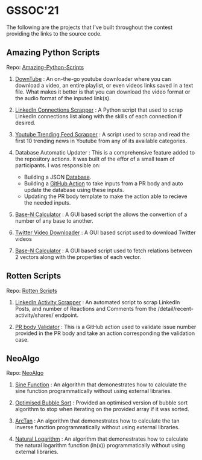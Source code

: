 # GSSOC'21

The following are the projects that I've built throughout the contest providing the links to the source code.

## Amazing Python Scripts

Repo: [Amazing-Python-Scripts](https://github.com/avinashkranjan/Amazing-Python-Scripts)

1) [DownTube](https://github.com/avinashkranjan/Amazing-Python-Scripts/tree/master/DownTube-Youtube-Downloader) : An on-the-go youtube downloader where you can download a video, an entire playlist, or even videos links saved in a text file. What makes it better is that you can download the video format or the audio format of the inputed link(s).

2) [LinkedIn Connections Scrapper](https://github.com/avinashkranjan/Amazing-Python-Scripts/tree/master/Linkedin_Connections_Scrapper) : A Python script that used to scrap LinkedIn connections list along with the skills of each connection if desired.

3) [Youtube Trending Feed Scrapper](https://github.com/avinashkranjan/Amazing-Python-Scripts/tree/master/Youtube%20Trending%20Feed%20Scrapper) : A script used to scrap and read the first 10 trending news in Youtube from any of its available categories.

4) Database Automatic Updater : This is a comprehensive feature added to the repository actions. It was built of the effor of a small team of participants. I was responsible on: <br>
    * Building a JSON [Database](https://github.com/avinashkranjan/Amazing-Python-Scripts/tree/master/Master%20Script).
    * Building a [GitHub Action](https://github.com/avinashkranjan/Amazing-Python-Scripts/tree/master/.github/scripts) to take inputs from a PR body and auto update the database using these inputs.
    * Updating the PR body template to make the action able to recieve the needed inputs.
    
5) [Base-N Calculator](https://github.com/avinashkranjan/Amazing-Python-Scripts/tree/master/Base-N_Calc) : A GUI based script the allows the convertion of a number of any base to another.

6) [Twitter Video Downloader](https://github.com/avinashkranjan/Amazing-Python-Scripts/tree/master/Twitter_Video_Downloader) : A GUI based script used to download Twitter videos

7) [Base-N Calculator](https://github.com/avinashkranjan/Amazing-Python-Scripts/tree/master/Vector_Calc) : A GUI based script used to fetch relations between 2 vectors along with the properties of each vector.

## Rotten Scripts

Repo: [Rotten Scripts](https://github.com/HarshCasper/Rotten-Scripts)

1) [LinkedIn Activity Scrapper](https://github.com/HarshCasper/Rotten-Scripts/tree/master/Python/LinkedIn_Posts_Scrapper) : An automated script to scrap LinkedIn Posts, and number of Reactions and Comments from the /detail/recent-activity/shares/ endpoint.

2) [PR body Validator](https://github.com/HarshCasper/Rotten-Scripts/tree/master/.github/actions/PR_has_a_valid_issue) : This is a GitHub action used to validate issue number provided in the PR body and take an action corresponding the validation case.

## NeoAlgo

Repo: [NeoAlgo](https://github.com/TesseractCoding/NeoAlgo/)

1) [Sine Function](https://github.com/TesseractCoding/NeoAlgo/blob/master/Python/math/Sine_Function.py) : An algorithm that demonestrates how to calculate the sine function programmatically without using external libraries.

2) [Optimised Bubble Sort](https://github.com/TesseractCoding/NeoAlgo/blob/master/Python/sort/Optimized_Bubble_Sort.py) : Provided an optimised version of bubble sort algorithm to stop when iterating on the provided array if it was sorted.

3) [ArcTan](https://github.com/TesseractCoding/NeoAlgo/blob/master/Python/math/Arctan.py) : An algorithm that demonestrates how to calculate the tan inverse function programmatically without using external libraries.

4) [Natural Logarithm](https://github.com/TesseractCoding/NeoAlgo/blob/master/Python/math/Natural_Logarithm_Algorithm.py) : An algorithm that demonestrates how to calculate the natural logarithm function (ln(x)) programmatically without using external libraries.